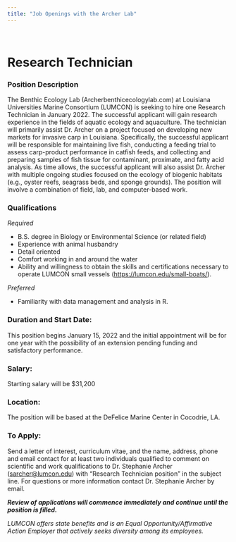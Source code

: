```yaml
---
title: "Job Openings with the Archer Lab"
---
```

  
  
<p>&nbsp;</p>  
  
# Research Technician 

### Position Description
The Benthic Ecology Lab (Archerbenthicecologylab.com) at Louisiana Universities Marine Consortium (LUMCON) is seeking to hire one Research Technician in January 2022. The successful applicant will gain research experience in the fields of aquatic ecology and aquaculture. The technician will primarily assist Dr. Archer on a project focused on developing new markets for invasive carp in Louisiana. Specifically, the successful applicant will be responsible for maintaining live fish, conducting a feeding trial to assess carp-product performance in catfish feeds, and collecting and preparing samples of fish tissue for contaminant, proximate, and fatty acid analysis. As time allows, the successful applicant will also assist Dr. Archer with multiple ongoing studies focused on the ecology of biogenic habitats (e.g., oyster reefs, seagrass beds, and sponge grounds). The position will involve a combination of field, lab, and computer-based work.

### Qualifications 
*Required* 
* B.S. degree in Biology or Environmental Science (or related field)
* Experience with animal husbandry
* Detail oriented
* Comfort working in and around the water
* Ability and willingness to obtain the skills and certifications necessary to operate LUMCON small vessels (https://lumcon.edu/small-boats/).  

*Preferred*
* Familiarity with data management and analysis in R. 

### Duration and Start Date:
This position begins January 15, 2022 and the initial appointment will be for one year with the possibility of an extension pending funding and satisfactory performance.

### Salary: 

Starting salary will be $31,200

### Location:
The position will be based at the DeFelice Marine Center in Cocodrie, LA.

### To Apply:
Send a letter of interest, curriculum vitae, and the name, address, phone and email contact for at least two individuals qualified to comment on scientific and work qualifications to Dr. Stephanie Archer (sarcher@lumcon.edu) with “Research Technician position” in the subject line. For questions or more information contact Dr. Stephanie Archer by email.

***Review of applications will commence immediately and continue until the position is filled.***

*LUMCON offers state benefits and is an Equal Opportunity/Affirmative Action Employer that actively seeks diversity among its employees.*

